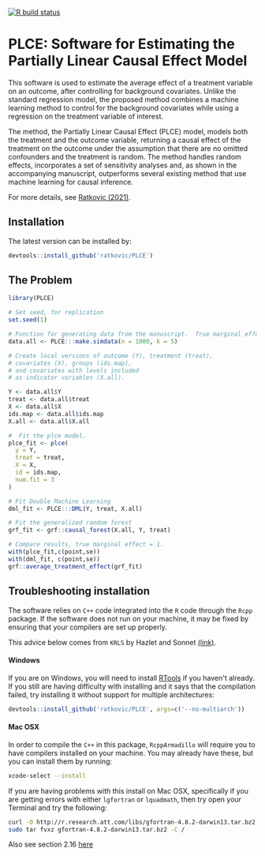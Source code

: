 <!-- badges: start -->
[![R build status](https://github.com/ratkovic/PLCE/workflows/R-CMD-check/badge.svg)](https://github.com/ratkovic/PLCE/actions)
<!-- badges: end -->

# PLCE: Software for Estimating the Partially Linear Causal Effect Model

This software is used to estimate the average effect of a treatment variable on an outcome, after controlling for background covariates.  Unlike the standard regression model, the proposed method combines a machine learning method to control for the background covariates while using a regression on the treatment variable of interest.  

The method, the Partially Linear Causal Effect (PLCE) model, models both the treatment and the outcome variable, returning a causal effect of the treatment on the outcome under the assumption that there are no omitted confounders and the treatment is random. The method handles random effects, incorporates a set of sensitivity analyses and, as shown in the accompanying manuscript, outperforms several existing method that use machine learning for causal inference.

For more details, see  [Ratkovic (2021)](https://scholar.princeton.edu/sites/default/files/plce_round3.pdf).


## Installation 

The latest version can be installed by:
```R
devtools::install_github('ratkovic/PLCE')
```


## The Problem


```R
library(PLCE)

# Set seed, for replication
set.seed(1)

# Function for generating data from the manuscript.  True marginal effect is 1.
data.all <- PLCE:::make.simdata(n = 1000, k = 5)

# Create local versions of outcome (Y), treatment (treat),
# covariates (X), groups (ids.map),
# and covariates with levels included 
# as indicator variables (X.all).

Y <- data.all$Y
treat <- data.all$treat
X <- data.all$X
ids.map <- data.all$ids.map
X.all <- data.all$X.all

#  Fit the plce model.
plce_fit <- plce(
  y = Y,
  treat = treat,
  X = X,
  id = ids.map,
  num.fit = 3
)

# Fit Double Machine Learning
dml_fit <- PLCE:::DML(Y, treat, X.all)

# Fit the generalized random forest
grf_fit <- grf::causal_forest(X.all, Y, treat)

# Compare results, true marginal effect = 1.
with(plce_fit,c(point,se))
with(dml_fit, c(point,se))
grf::average_treatment_effect(grf_fit)


```

## Troubleshooting installation

The software relies on `C++` code integrated into the `R` code through the `Rcpp` package.  If the software does not run on your machine, it may be fixed by ensuring that your compilers are set up properly.

This advice below comes from `KRLS` by Hazlet and Sonnet [(link)](https://github.com/lukesonnet/KRLS).

#### Windows
If you are on Windows, you will need to install [RTools](https://cran.r-project.org/bin/windows/Rtools/) if you haven't already. If you still are having difficulty with installing and it says that the compilation failed, try installing it without support for multiple architectures:
```R
devtools::install_github('ratkovic/PLCE', args=c('--no-multiarch'))
```

#### Mac OSX

In order to compile the `C++` in this package, `RcppArmadillo` will require you to have compilers installed on your machine. You may already have these, but you can install them by running:

```bash
xcode-select --install
```

If you are having problems with this install on Mac OSX, specifically if you are getting errors with either `lgfortran` or `lquadmath`, then try open your Terminal and try the following:

```bash
curl -O http://r.research.att.com/libs/gfortran-4.8.2-darwin13.tar.bz2
sudo tar fvxz gfortran-4.8.2-darwin13.tar.bz2 -C /
```

Also see section 2.16 [here](http://dirk.eddelbuettel.com/code/rcpp/Rcpp-FAQ.pdf)
